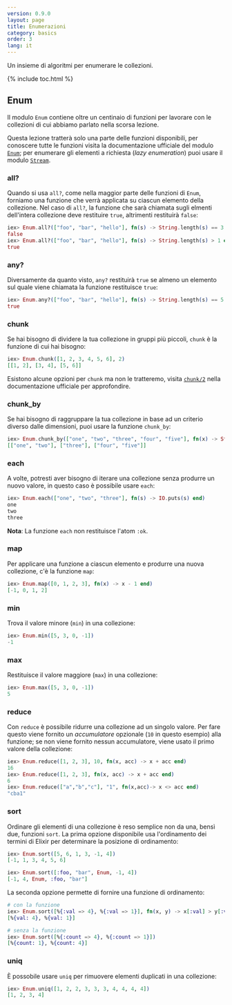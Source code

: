 ```yaml
---
version: 0.9.0
layout: page
title: Enumerazioni
category: basics
order: 3
lang: it
---
```


Un insieme di algoritmi per enumerare le collezioni.

{% include toc.html %}

## Enum

Il modulo `Enum` contiene oltre un centinaio di funzioni per lavorare con le collezioni di cui abbiamo parlato nella scorsa lezione.

Questa lezione tratterà solo una parte delle funzioni disponibili, per conoscere tutte le funzioni visita la documentazione ufficiale del modulo [`Enum`](http://elixir-lang.org/docs/stable/elixir/Enum.html); per enumerare gli elementi a richiesta (_lazy enumeration_) puoi usare il modulo [`Stream`](http://elixir-lang.org/docs/stable/elixir/Stream.html).


### all?

Quando si usa `all?`, come nella maggior parte delle funzioni di `Enum`, forniamo una funzione che verrà applicata su ciascun elemento della collezione. Nel caso di `all?`, la funzione che sarà chiamata sugli elmenti dell'intera collezione deve restituire `true`, altrimenti restituirà `false`:

```elixir
iex> Enum.all?(["foo", "bar", "hello"], fn(s) -> String.length(s) == 3 end)
false
iex> Enum.all?(["foo", "bar", "hello"], fn(s) -> String.length(s) > 1 end)
true
```

### any?

Diversamente da quanto visto, `any?` restituirà `true` se almeno un elemento sul quale viene chiamata la funzione restituisce `true`:

```elixir
iex> Enum.any?(["foo", "bar", "hello"], fn(s) -> String.length(s) == 5 end)
true
```

### chunk

Se hai bisogno di dividere la tua collezione in gruppi più piccoli, `chunk` è la funzione di cui hai bisogno:

```elixir
iex> Enum.chunk([1, 2, 3, 4, 5, 6], 2)
[[1, 2], [3, 4], [5, 6]]
```

Esistono alcune opzioni per `chunk` ma non le tratteremo, visita [`chunk/2`](http://elixir-lang.org/docs/stable/elixir/Enum.html#chunk/2) nella documentazione ufficiale per approfondire.

### chunk_by

Se hai bisogno di raggruppare la tua collezione in base ad un criterio diverso dalle dimensioni, puoi usare la funzione `chunk_by`:

```elixir
iex> Enum.chunk_by(["one", "two", "three", "four", "five"], fn(x) -> String.length(x) end)
[["one", "two"], ["three"], ["four", "five"]]
```

### each

A volte, potresti aver bisogno di iterare una collezione senza produrre un nuovo valore, in questo caso è possibile usare `each`:

```elixir
iex> Enum.each(["one", "two", "three"], fn(s) -> IO.puts(s) end)
one
two
three
```

__Nota__: La funzione `each` non restituisce l'atom `:ok`.

### map

Per applicare una funzione a ciascun elemento e produrre una nuova collezione, c'è la funzione `map`:

```elixir
iex> Enum.map([0, 1, 2, 3], fn(x) -> x - 1 end)
[-1, 0, 1, 2]
```

### min

Trova il valore minore (`min`) in una collezione:

```elixir
iex> Enum.min([5, 3, 0, -1])
-1
```

### max

Restituisce il valore maggiore (`max`) in una collezione:

```elixir
iex> Enum.max([5, 3, 0, -1])
5
```

### reduce

Con `reduce` è possibile ridurre una collezione ad un singolo valore. Per fare questo viene fornito un _accumulatore_ opzionale (`10` in questo esempio) alla funzione; se non viene fornito nessun accumulatore, viene usato il primo valore della collezione:

```elixir
iex> Enum.reduce([1, 2, 3], 10, fn(x, acc) -> x + acc end)
16
iex> Enum.reduce([1, 2, 3], fn(x, acc) -> x + acc end)
6
iex> Enum.reduce(["a","b","c"], "1", fn(x,acc)-> x <> acc end)
"cba1"
```

### sort

Ordinare gli elementi di una collezione è reso semplice non da una, bensì due, funzioni `sort`. La prima opzione disponibile usa l'ordinamento dei termini di Elixir per determinare la posizione di ordinamento:

```elixir
iex> Enum.sort([5, 6, 1, 3, -1, 4])
[-1, 1, 3, 4, 5, 6]

iex> Enum.sort([:foo, "bar", Enum, -1, 4])
[-1, 4, Enum, :foo, "bar"]
```

La seconda opzione permette di fornire una funzione di ordinamento:

```elixir
# con la funzione
iex> Enum.sort([%{:val => 4}, %{:val => 1}], fn(x, y) -> x[:val] > y[:val] end)
[%{val: 4}, %{val: 1}]

# senza la funzione
iex> Enum.sort([%{:count => 4}, %{:count => 1}])
[%{count: 1}, %{count: 4}]
```

### uniq

È possobile usare `uniq` per rimuovere elementi duplicati in una collezione:

```elixir
iex> Enum.uniq([1, 2, 2, 3, 3, 3, 4, 4, 4, 4])
[1, 2, 3, 4]
```
